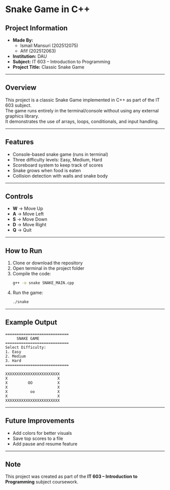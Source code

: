 # Snake Game in C++

## Project Information
- **Made By:**
  - Ismail Mansuri (202512075)
  - Afif (202512063)
- **Institution:** DAU
- **Subject:** IT 603 – Introduction to Programming
- **Project Title:** Classic Snake Game

---

## Overview
This project is a classic Snake Game implemented in C++ as part of the IT 603 subject.  
The game runs entirely in the terminal/console without using any external graphics library.  
It demonstrates the use of arrays, loops, conditionals, and input handling.

---

## Features
- Console-based snake game (runs in terminal)
- Three difficulty levels: Easy, Medium, Hard
- Scoreboard system to keep track of scores
- Snake grows when food is eaten
- Collision detection with walls and snake body

---

## Controls
- **W** → Move Up  
- **A** → Move Left  
- **S** → Move Down  
- **D** → Move Right  
- **Q** → Quit  

---

## How to Run
1. Clone or download the repository  
2. Open terminal in the project folder  
3. Compile the code:  
   ```bash
   g++ -o snake SNAKE_MAIN.cpp
   ```  
4. Run the game:  
   ```bash
   ./snake
   ```  

---

## Example Output

```
============================
     SNAKE GAME
============================
Select Difficulty:
1. Easy
2. Medium
3. Hard
============================

XXXXXXXXXXXXXXXXXXXXXXXX
X                      X
X         OO           X
X                      X
X          oo          X
X                      X
XXXXXXXXXXXXXXXXXXXXXXXX
```

---

## Future Improvements
- Add colors for better visuals
- Save top scores to a file
- Add pause and resume feature

---

## Note
This project was created as part of the **IT 603 – Introduction to Programming** subject coursework.
